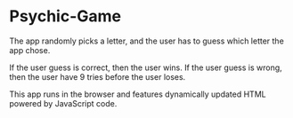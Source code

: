 # Psychic-Game

The app randomly picks a letter, and the user has to guess which letter the app chose. 

If the user guess is correct, then the user wins. If the user guess is wrong, then the user have 9 tries before the user loses. 

This app runs in the browser and features dynamically updated HTML powered by JavaScript code.
